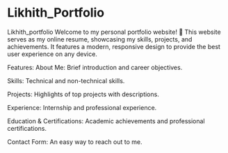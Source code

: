 # Likhith_Portfolio
Likhith_portfolio Welcome to my personal portfolio website! 🚀 This website serves as my online resume, showcasing my skills, projects, and achievements. It features a modern, responsive design to provide the best user experience on any device.


Features:
About Me: Brief introduction and career objectives.

Skills: Technical and non-technical skills.

Projects: Highlights of top projects with descriptions.

Experience: Internship and professional experience.

Education & Certifications: Academic achievements and professional certifications.

Contact Form: An easy way to reach out to me.

